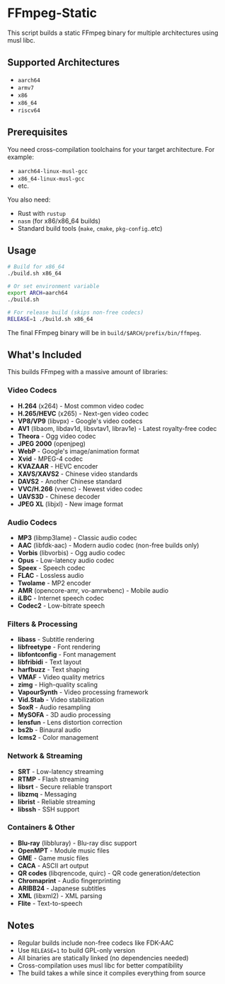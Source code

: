 # FFmpeg-Static

This script builds a static FFmpeg binary for multiple architectures using musl libc.

## Supported Architectures

- `aarch64`
- `armv7`
- `x86`
- `x86_64`
- `riscv64`

## Prerequisites

You need cross-compilation toolchains for your target architecture. For example:
- `aarch64-linux-musl-gcc`
- `x86_64-linux-musl-gcc` 
- etc.

You also need:
- Rust with `rustup`
- `nasm` (for x86/x86_64 builds)
- Standard build tools (`make`, `cmake`, `pkg-config`..etc)

## Usage

```bash
# Build for x86_64
./build.sh x86_64

# Or set environment variable
export ARCH=aarch64
./build.sh

# For release build (skips non-free codecs)
RELEASE=1 ./build.sh x86_64
```

The final FFmpeg binary will be in `build/$ARCH/prefix/bin/ffmpeg`.

## What's Included

This builds FFmpeg with a massive amount of libraries:

### Video Codecs
- **H.264** (x264) - Most common video codec
- **H.265/HEVC** (x265) - Next-gen video codec
- **VP8/VP9** (libvpx) - Google's video codecs
- **AV1** (libaom, libdav1d, libsvtav1, librav1e) - Latest royalty-free codec
- **Theora** - Ogg video codec
- **JPEG 2000** (openjpeg)
- **WebP** - Google's image/animation format
- **Xvid** - MPEG-4 codec
- **KVAZAAR** - HEVC encoder
- **XAVS/XAVS2** - Chinese video standards
- **DAVS2** - Another Chinese standard
- **VVC/H.266** (vvenc) - Newest video codec
- **UAVS3D** - Chinese decoder
- **JPEG XL** (libjxl) - New image format

### Audio Codecs
- **MP3** (libmp3lame) - Classic audio codec
- **AAC** (libfdk-aac) - Modern audio codec (non-free builds only)
- **Vorbis** (libvorbis) - Ogg audio codec  
- **Opus** - Low-latency audio codec
- **Speex** - Speech codec
- **FLAC** - Lossless audio
- **Twolame** - MP2 encoder
- **AMR** (opencore-amr, vo-amrwbenc) - Mobile audio
- **iLBC** - Internet speech codec
- **Codec2** - Low-bitrate speech

### Filters & Processing  
- **libass** - Subtitle rendering
- **libfreetype** - Font rendering
- **libfontconfig** - Font management
- **libfribidi** - Text layout
- **harfbuzz** - Text shaping
- **VMAF** - Video quality metrics
- **zimg** - High-quality scaling
- **VapourSynth** - Video processing framework
- **Vid.Stab** - Video stabilization  
- **SoxR** - Audio resampling
- **MySOFA** - 3D audio processing
- **lensfun** - Lens distortion correction
- **bs2b** - Binaural audio
- **lcms2** - Color management

### Network & Streaming
- **SRT** - Low-latency streaming
- **RTMP** - Flash streaming  
- **libsrt** - Secure reliable transport
- **libzmq** - Messaging
- **librist** - Reliable streaming
- **libssh** - SSH support

### Containers & Other
- **Blu-ray** (libbluray) - Blu-ray disc support  
- **OpenMPT** - Module music files
- **GME** - Game music files
- **CACA** - ASCII art output
- **QR codes** (libqrencode, quirc) - QR code generation/detection
- **Chromaprint** - Audio fingerprinting
- **ARIBB24** - Japanese subtitles
- **XML** (libxml2) - XML parsing
- **Flite** - Text-to-speech

## Notes

- Regular builds include non-free codecs like FDK-AAC
- Use `RELEASE=1` to build GPL-only version  
- All binaries are statically linked (no dependencies needed)
- Cross-compilation uses musl libc for better compatibility
- The build takes a while since it compiles everything from source

